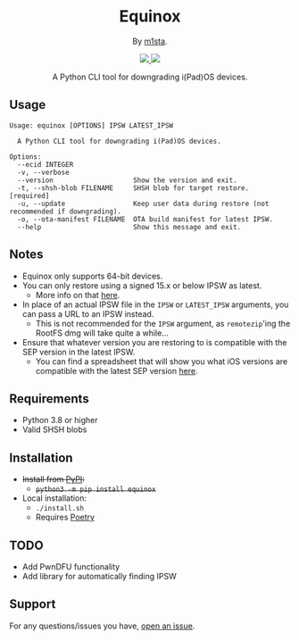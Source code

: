 <h1 align="center">
Equinox
</h1>
<p align="center">By <a href="https://github.com/m1stadev">m1sta</a>.

<p align="center">
  <a href="https://github.com/m1stadev/equinox/blob/master/LICENSE">
    <image src="https://img.shields.io/github/license/m1stadev/equinox">
  </a>
  <a href="https://github.com/m1stadev/equinox/stargazers">
    <image src="https://img.shields.io/github/stars/m1stadev/equinox">
  </a>
    <br>
</p>

<p align="center">
A Python CLI tool for downgrading i(Pad)OS devices.
</p>

## Usage
```
Usage: equinox [OPTIONS] IPSW LATEST_IPSW

  A Python CLI tool for downgrading i(Pad)OS devices.

Options:
  --ecid INTEGER
  -v, --verbose
  --version                    Show the version and exit.
  -t, --shsh-blob FILENAME     SHSH blob for target restore.  [required]
  -u, --update                 Keep user data during restore (not recommended if downgrading).
  -o, --ota-manifest FILENAME  OTA build manifest for latest IPSW.
  --help                       Show this message and exit.
```
## Notes
- Equinox only supports 64-bit devices.
- You can only restore using a signed 15.x or below IPSW as latest.
    - More info on that <a href="https://gist.github.com/Cryptiiiic/b82133ac290070939189e1377dc3ac85">here</a>.
- In place of an actual IPSW file in the `IPSW` or `LATEST_IPSW` arguments, you can pass a URL to an IPSW instead.
  - This is not recommended for the `IPSW` argument, as `remotezip`'ing the RootFS dmg will take quite a while...
- Ensure that whatever version you are restoring to is compatible with the SEP version in the latest IPSW.
    - You can find a spreadsheet that will show you what iOS versions are compatible with the latest SEP version <a href="https://docs.google.com/spreadsheets/d/1Mb1UNm6g3yvdQD67M413GYSaJ4uoNhLgpkc7YKi3LBs">here</a>.

## Requirements
- Python 3.8 or higher
- Valid SHSH blobs

## Installation
- ~~Install from [PyPI](https://pypi.org/project/equinox/):~~
    - ~~```python3 -m pip install equinox```~~
- Local installation:
    - `./install.sh`
    - Requires [Poetry](https://python-poetry.org)

## TODO
- Add PwnDFU functionality
- Add library for automatically finding IPSW

## Support

For any questions/issues you have, [open an issue](https://github.com/m1stadev/equinox/issues).
